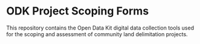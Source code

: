 # ODK Project Scoping Forms

This repository contains the Open Data Kit digital data collection tools used for the scoping and assessment of community land delimitation projects.
 
